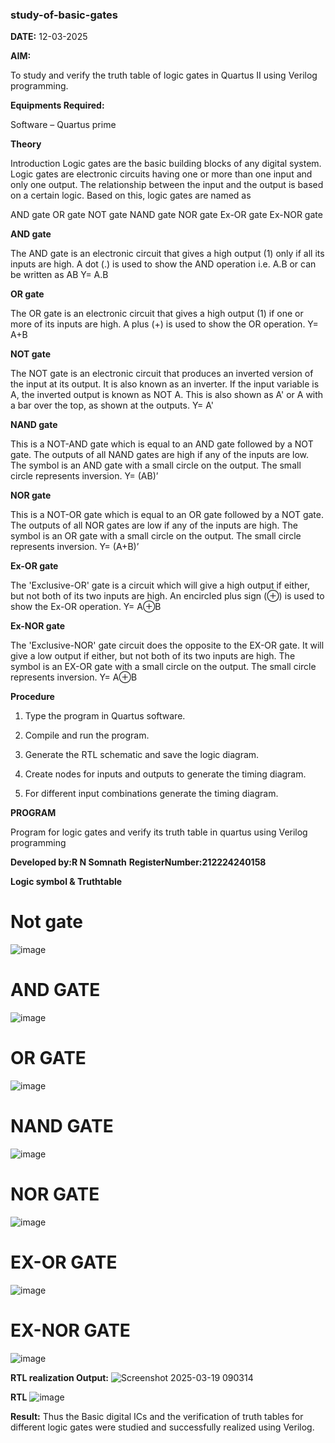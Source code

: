 ### study-of-basic-gates
**DATE:** 12-03-2025

**AIM:** 

To study and verify the truth table of logic gates in Quartus II using Verilog programming.

**Equipments Required:**

Software – Quartus prime 

**Theory**

Introduction Logic gates are the basic building blocks of any digital system. Logic gates are electronic circuits having one or more than one input and only one output. The relationship between the input and the output is based on a certain logic. Based on this, logic gates are named as

AND gate OR gate NOT gate NAND gate NOR gate Ex-OR gate Ex-NOR gate

**AND gate**

The AND gate is an electronic circuit that gives a high output (1) only if all its inputs are high. A dot (.) is used to show the AND operation i.e. A.B or can be written as AB
Y= A.B

**OR gate** 

The OR gate is an electronic circuit that gives a high output (1) if one or more of its inputs are high. A plus (+) is used to show the OR operation.
Y= A+B

**NOT gate**

The NOT gate is an electronic circuit that produces an inverted version of the input at its output. It is also known as an inverter. If the input variable is A, the inverted output is known as NOT A. This is also shown as A' or A with a bar over the top, as shown at the outputs.
Y= A'

**NAND gate**

This is a NOT-AND gate which is equal to an AND gate followed by a NOT gate. The outputs of all NAND gates are high if any of the inputs are low. The symbol is an AND gate with a small circle on the output. The small circle represents inversion.
Y= (AB)’

**NOR gate**

This is a NOT-OR gate which is equal to an OR gate followed by a NOT gate. The outputs of all NOR gates are low if any of the inputs are high. The symbol is an OR gate with a small circle on the output. The small circle represents inversion.
Y= (A+B)’

**Ex-OR gate**

The 'Exclusive-OR' gate is a circuit which will give a high output if either, but not both of its two inputs are high. An encircled plus sign (⊕) is used to show the Ex-OR operation.
Y= A⊕B

**Ex-NOR gate**

The 'Exclusive-NOR' gate circuit does the opposite to the EX-OR gate. It will give a low output if either, but not both of its two inputs are high. The symbol is an EX-OR gate with a small circle on the output. The small circle represents inversion.
Y= A⊕B

**Procedure** 

1.	Type the program in Quartus software.

2.	Compile and run the program.

3.	Generate the RTL schematic and save the logic diagram.

4.	Create nodes for inputs and outputs to generate the timing diagram.

5.	For different input combinations generate the timing diagram.


**PROGRAM**

Program for logic gates and verify its truth table in quartus using Verilog programming

 **Developed by:R N Somnath** 
 **RegisterNumber:212224240158** 
 
**Logic symbol & Truthtable**
# Not gate
![image](https://github.com/user-attachments/assets/eed5a6db-293a-441d-a2cf-1b55b9c0b5c1)
# AND GATE
![image](https://github.com/user-attachments/assets/d1fc38db-1354-4e5e-8a1b-dc261c07dbfb)
# OR GATE
![image](https://github.com/user-attachments/assets/a25ab05e-4fee-42ce-80b0-168f0a4b0620)
# NAND GATE
![image](https://github.com/user-attachments/assets/270eaeb9-7252-406f-9b59-06ed964b8f45)
# NOR GATE
![image](https://github.com/user-attachments/assets/ce443822-9809-4211-b21d-c58c30c21076)
# EX-OR GATE
![image](https://github.com/user-attachments/assets/3386f751-7176-4939-a0ad-5333fb42547f)

# EX-NOR GATE
![image](https://github.com/user-attachments/assets/b56f5529-f87d-4b9e-98f1-6f1649555a7f)


**RTL realization Output:**
![Screenshot 2025-03-19 090314](https://github.com/user-attachments/assets/15e4f381-c926-4a81-af8c-44895e0e700f)


**RTL**
![image](https://github.com/user-attachments/assets/3d6c8898-9a72-422f-b374-63b466aaab10)


**Result:**
 Thus the Basic digital ICs and the verification of truth tables for different logic gates were studied and successfully realized using Verilog.

